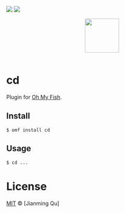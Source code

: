 [![][travis-badge]][travis-link]
![][license-badge]

<div align="center">
  <a href="http://github.com/oh-my-fish/oh-my-fish">
  <img width=90px  src="https://cloud.githubusercontent.com/assets/8317250/8510172/f006f0a4-230f-11e5-98b6-5c2e3c87088f.png">
  </a>
</div>
<br>

# cd

Plugin for [Oh My Fish][omf-link].

## Install

```fish
$ omf install cd
```


## Usage

```fish
$ cd ...
```

# License

[MIT][mit] © [Jianming Qu]


[mit]:            http://opensource.org/licenses/MIT
[author]:         http://github.com/sancoder-q
[omf-link]:       https://www.github.com/oh-my-fish/oh-my-fish

[license-badge]:  https://img.shields.io/badge/license-MIT-007EC7.svg?style=flat-square
[travis-badge]:   http://img.shields.io/travis/sancoder-q/cd.svg?style=flat-square
[travis-link]:    https://travis-ci.org/sancoder-q/cd
